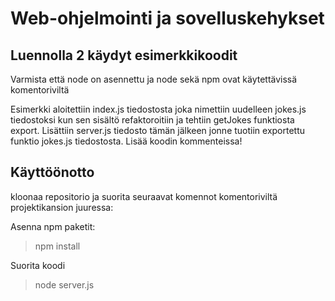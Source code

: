 # Web-ohjelmointi ja sovelluskehykset 
## Luennolla 2 käydyt esimerkkikoodit

Varmista että node on asennettu ja node sekä npm ovat käytettävissä komentoriviltä

Esimerkki aloitettiin index.js tiedostosta joka nimettiin uudelleen jokes.js tiedostoksi kun sen sisältö refaktoroitiin ja tehtiin getJokes funktiosta export. Lisättiin server.js tiedosto tämän jälkeen jonne tuotiin exportettu funktio jokes.js tiedostosta. Lisää koodin kommenteissa!

## Käyttöönotto

kloonaa repositorio ja suorita seuraavat komennot komentoriviltä projektikansion juuressa:

Asenna npm paketit:

>npm install

Suorita koodi

>node server.js



